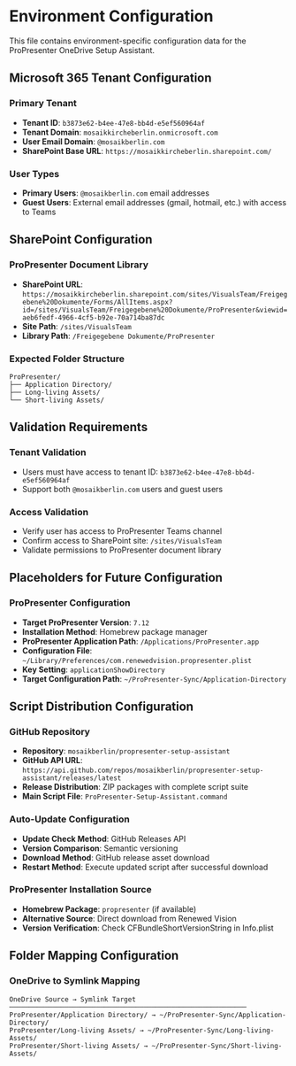 # Environment Configuration

This file contains environment-specific configuration data for the ProPresenter OneDrive Setup Assistant.

## Microsoft 365 Tenant Configuration

### Primary Tenant

- **Tenant ID**: `b3873e62-b4ee-47e8-bb4d-e5ef560964af`
- **Tenant Domain**: `mosaikkircheberlin.onmicrosoft.com`
- **User Email Domain**: `@mosaikberlin.com`
- **SharePoint Base URL**: `https://mosaikkircheberlin.sharepoint.com/`

### User Types

- **Primary Users**: `@mosaikberlin.com` email addresses
- **Guest Users**: External email addresses (gmail, hotmail, etc.) with access to Teams

## SharePoint Configuration

### ProPresenter Document Library

- **SharePoint URL**: `https://mosaikkircheberlin.sharepoint.com/sites/VisualsTeam/Freigegebene%20Dokumente/Forms/AllItems.aspx?id=/sites/VisualsTeam/Freigegebene%20Dokumente/ProPresenter&viewid=aeb6fedf-4966-4cf5-b92e-70a714ba87dc`
- **Site Path**: `/sites/VisualsTeam`
- **Library Path**: `/Freigegebene Dokumente/ProPresenter`

### Expected Folder Structure

```text
ProPresenter/
├── Application Directory/
├── Long-living Assets/
└── Short-living Assets/
```

## Validation Requirements

### Tenant Validation

- Users must have access to tenant ID: `b3873e62-b4ee-47e8-bb4d-e5ef560964af`
- Support both `@mosaikberlin.com` users and guest users

### Access Validation

- Verify user has access to ProPresenter Teams channel
- Confirm access to SharePoint site: `/sites/VisualsTeam`
- Validate permissions to ProPresenter document library

## Placeholders for Future Configuration

### ProPresenter Configuration

- **Target ProPresenter Version**: `7.12`
- **Installation Method**: Homebrew package manager
- **ProPresenter Application Path**: `/Applications/ProPresenter.app`
- **Configuration File**: `~/Library/Preferences/com.renewedvision.propresenter.plist`
- **Key Setting**: `applicationShowDirectory`
- **Target Configuration Path**: `~/ProPresenter-Sync/Application-Directory`

## Script Distribution Configuration

### GitHub Repository

- **Repository**: `mosaikberlin/propresenter-setup-assistant`
- **GitHub API URL**: `https://api.github.com/repos/mosaikberlin/propresenter-setup-assistant/releases/latest`
- **Release Distribution**: ZIP packages with complete script suite
- **Main Script File**: `ProPresenter-Setup-Assistant.command`

### Auto-Update Configuration

- **Update Check Method**: GitHub Releases API
- **Version Comparison**: Semantic versioning
- **Download Method**: GitHub release asset download
- **Restart Method**: Execute updated script after successful download

### ProPresenter Installation Source

- **Homebrew Package**: `propresenter` (if available)
- **Alternative Source**: Direct download from Renewed Vision
- **Version Verification**: Check CFBundleShortVersionString in Info.plist

## Folder Mapping Configuration

### OneDrive to Symlink Mapping

```text
OneDrive Source → Symlink Target
────────────────────────────────────────────────────────────
ProPresenter/Application Directory/ → ~/ProPresenter-Sync/Application-Directory/
ProPresenter/Long-living Assets/ → ~/ProPresenter-Sync/Long-living-Assets/
ProPresenter/Short-living Assets/ → ~/ProPresenter-Sync/Short-living-Assets/
```
